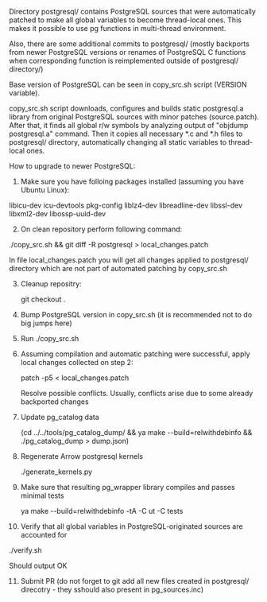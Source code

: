 
Directory postgresql/ contains PostgreSQL sources that were automatically patched to make all global variables to become thread-local ones.
This makes it possible to use pg functions in multi-thread environment.

Also, there are some additional commits to postgresql/ (mostly backports from newer PostgreSQL versions
or renames of PostgreSQL C functions when corresponding function is reimplemented outside of postgresql/ directory/)

Base version of PostgreSQL can be seen in copy_src.sh script (VERSION variable).

copy_src.sh script downloads, configures and builds static postgresql.a library from original PostgreSQL sources with minor patches (source.patch).
After that, it finds all global r/w symbols by analyzing output of "objdump postgresql.a" command.
Then it copies all necessary *.c and *.h files to postgresql/ directory, automatically changing all static variables to thread-local ones.

How to upgrade to newer PostgreSQL:

1. Make sure you have folloing packages installed (assuming you have Ubuntu Linux):

libicu-dev
icu-devtools
pkg-config
liblz4-dev
libreadline-dev
libssl-dev
libxml2-dev
libossp-uuid-dev

2. On clean repository perform following command:

  ./copy_src.sh && git diff -R postgresql  > local_changes.patch

  In file local_changes.patch you will get all changes applied to postgresql/ directory which are not part of automated patching by copy_src.sh

3. Cleanup repositry:

   git checkout .

4. Bump PostgreSQL version in copy_src.sh (it is recommended not to do big jumps here)

5. Run ./copy_src.sh

6. Assuming compilation and automatic patching were successful, apply local changes collected on step 2:

   patch -p5 < local_changes.patch

   Resolve possible conflicts. Usually, conflicts arise due to some already backported changes

7. Update pg_catalog data

   (cd ../../tools/pg_catalog_dump/ && ya make --build=relwithdebinfo && ./pg_catalog_dump > dump.json)

8. Regenerate Arrow postgresql kernels

   ./generate_kernels.py

9. Make sure that resulting pg_wrapper library compiles and passes minimal tests

   ya make --build=relwithdebinfo -tA -C ut -C tests

10. Verify that all global variables in PostgreSQL-originated sources are accounted for

   ./verify.sh

   Should output OK

11. Submit PR (do not forget to git add all new files created in postgresql/ direcotry - they sshould also present in pg_sources.inc)
